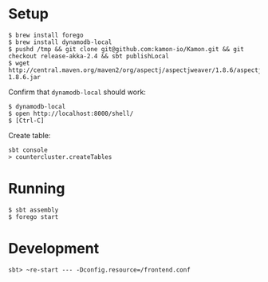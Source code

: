 # Setup

```
$ brew install forego
$ brew install dynamodb-local
$ pushd /tmp && git clone git@github.com:kamon-io/Kamon.git && git checkout release-akka-2.4 && sbt publishLocal
$ wget http://central.maven.org/maven2/org/aspectj/aspectjweaver/1.8.6/aspectjweaver-1.8.6.jar
```

Confirm that `dynamodb-local` should work:

```
$ dynamodb-local
$ open http://localhost:8000/shell/
$ [Ctrl-C]
```

Create table:

```
sbt console
> countercluster.createTables
```


# Running

```
$ sbt assembly
$ forego start
```

# Development

```
sbt> ~re-start --- -Dconfig.resource=/frontend.conf
```
